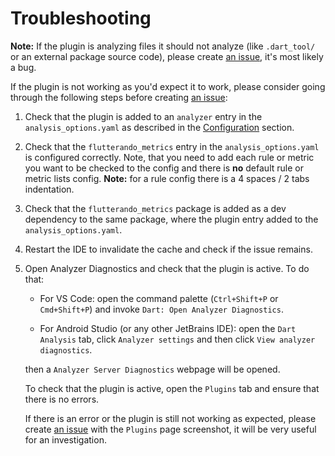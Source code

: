 # Troubleshooting

**Note:** If the plugin is analyzing files it should not analyze (like `.dart_tool/` or an external package source code), please create [an issue](https://github.com/Flutterando/flutterando-metrics/issues/new?assignees=dkrutskikh&labels=bug&template=bug-report.md&title=%5BBUG%5D+), it's most likely a bug.

If the plugin is not working as you'd expect it to work, please consider going through the following steps before creating [an issue](https://github.com/Flutterando/flutterando-metrics/issues/new?assignees=dkrutskikh&labels=bug&template=bug-report.md&title=%5BBUG%5D+):

1. Check that the plugin is added to an `analyzer` entry in the `analysis_options.yaml` as described in the [Configuration](./README.md#Configuration) section.

2. Check that the `flutterando_metrics` entry in the `analysis_options.yaml` is configured correctly. Note, that you need to add each rule or metric you want to be checked to the config and there is **no** default rule or metric lists config. **Note:** for a rule config there is a 4 spaces / 2 tabs indentation.

3. Check that the `flutterando_metrics` package is added as a dev dependency to the same package, where the plugin entry added to the `analysis_options.yaml`.

4. Restart the IDE to invalidate the cache and check if the issue remains.

5. Open Analyzer Diagnostics and check that the plugin is active. To do that:
    - For VS Code: open the command palette (`Ctrl+Shift+P` or `Cmd+Shift+P`) and invoke `Dart: Open Analyzer Diagnostics`.

    - For Android Studio (or any other JetBrains IDE): open the `Dart Analysis` tab, click `Analyzer settings` and then click `View analyzer diagnostics`.

    then a `Analyzer Server Diagnostics` webpage will be opened.

    To check that the plugin is active, open the `Plugins` tab and ensure that there is no errors.

    If there is an error or the plugin is still not working as expected, please create [an issue](https://github.com/Flutterando/flutterando-metrics/issues/new?assignees=dkrutskikh&labels=bug&template=bug-report.md&title=%5BBUG%5D+) with the `Plugins`  page screenshot, it will be very useful for an investigation.
